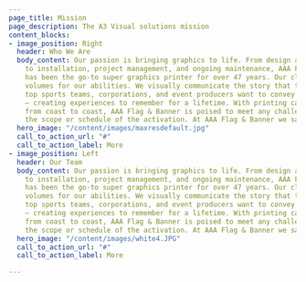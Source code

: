 ```yaml
---
page_title: Mission
page_description: The A3 Visual solutions mission
content_blocks:
- image_position: Right
  header: Who We Are
  body_content: Our passion is bringing graphics to life. From design and printing
    to installation, project management, and ongoing maintenance, AAA Flag & Banner
    has been the go-to super graphics printer for over 47 years. Our client list speaks
    volumes for our abilities. We visually communicate the story that the nation’s
    top sports teams, corporations, and event producers want to convey to their guest
    — creating experiences to remember for a lifetime. With printing capabilities
    from coast to coast, AAA Flag & Banner is poised to meet any challenge, no matter
    the scope or schedule of the activation. At AAA Flag & Banner we say it BIG!
  hero_image: "/content/images/maxresdefault.jpg"
  call_to_action_url: "#"
  call_to_action_label: More
- image_position: Left
  header: Our Team
  body_content: Our passion is bringing graphics to life. From design and printing
    to installation, project management, and ongoing maintenance, AAA Flag & Banner
    has been the go-to super graphics printer for over 47 years. Our client list speaks
    volumes for our abilities. We visually communicate the story that the nation’s
    top sports teams, corporations, and event producers want to convey to their guest
    — creating experiences to remember for a lifetime. With printing capabilities
    from coast to coast, AAA Flag & Banner is poised to meet any challenge, no matter
    the scope or schedule of the activation. At AAA Flag & Banner we say it BIG!
  hero_image: "/content/images/white4.JPG"
  call_to_action_url: "#"
  call_to_action_label: More

---
```

